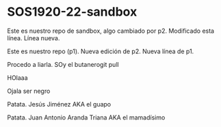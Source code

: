 # SOS1920-22-sandbox

Este es nuestro repo de sandbox, algo cambiado por p2. Modificado esta línea. Línea nueva.

Este es nuestro repo (p1). Nueva edición de p2. Nueva línea de p1.

Procedo a liarla. SOy el butanerogit pull

HOlaaa

Ojala ser negro

Patata.
Jesús Jiménez AKA el guapo

Patata. 
Juan Antonio Aranda Triana AKA el mamadísimo

